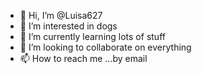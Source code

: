 - 👋 Hi, I’m @Luisa627
- 👀 I’m interested in dogs
- 🌱 I’m currently learning lots of stuff
- 💞️ I’m looking to collaborate on everything
- 📫 How to reach me ...by email

<!---
Luisa627/Luisa627 is a ✨ special ✨ repository because its `README.md` (this file) appears on your GitHub profile.
You can click the Preview link to take a look at your changes.
--->
